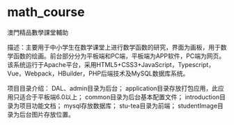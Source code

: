 # math_course
澳門精品數學課堂輔助


描述：主要用于中小学生在数学课堂上进行数学函数的研究，界面为画板，用于数学函数的绘画。前台部分分为平板端和PC端，平板端为APP软件，PC端为网页。该系统运行于Apache平台，采用HTML5+CSS3+JavaScript，Typescript，Vue，Webpack，HBuilder，PHP后端技术及MySQL数据库系统。


项目目录介绍：
DAL、admin目录为后台；
application目录存放打包应用，此应用只适合于平板端6.0以上；
common目录为后台基本配置文件；
introduction目录为项目功能文档；
mysql存放数据库；
stu-tea目录为前端；
studentImage目录为后台图片存放位置。